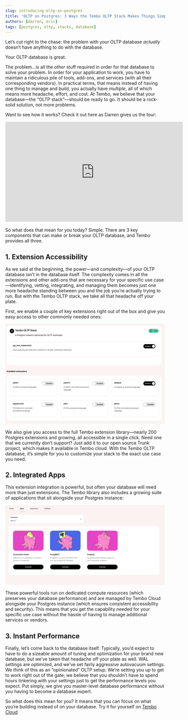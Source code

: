 ```yaml
---
slug: introducing-oltp-on-postgres
title: 'OLTP on Postgres: 3 Ways the Tembo OLTP Stack Makes Things Simple'
authors: [darren, eric]
tags: [postgres, oltp, stacks, database]
---
```


Let’s cut right to the chase: the problem with your OLTP database _actually_ doesn’t have anything to do with the database.

Your OLTP database is great.

The problem…is all the _other_ stuff required in order for that database to solve your problem. In order for your application to work, you have to maintain a ridiculous pile of tools, add-ons, and services (with all their corresponding vendors). In practical terms, that means instead of having one thing to manage and build, you actually have _multiple_, all of which means more headache, effort, and cost. At Tembo, we believe that your database—the “OLTP stack”—should be ready to go. It should be a rock-solid solution, not more problems.

Want to see how it works? Check it out here as Darren gives us the tour:

<iframe width="560" height="315" src="https://www.youtube.com/embed/ys7l7WhlV6Y?si=9lkAlIuMd240kluY" title="YouTube video player" frameborder="0" allow="accelerometer; autoplay; clipboard-write; encrypted-media; gyroscope; picture-in-picture; web-share" allowfullscreen></iframe>

So what does that mean for you today? Simple. There are 3 key components that can make or break your OLTP database, and Tembo provides all three.

## 1. Extension Accessibility

As we said at the beginning, the power—and complexity—of your OLTP database isn’t in the database itself. The complexity comes in all the extensions and other add-ons that are necessary for your specific use case—identifying, vetting, integrating, and managing them becomes just one more headache standing between you and the job you’re actually trying to run. But with the Tembo OLTP stack, we take all that headache off your plate.

First, we enable a couple of key extensions right out of the box and give you easy access to other commonly needed ones:

![extensions](./extensions.png 'extensions')

We also give you access to the full Tembo extension library—nearly 200 Postgres extensions and growing, all accessible in a single click. Need one that we currently don’t support? Just add it to our open source Trunk project, which makes it available in Tembo cloud. With the Tembo OLTP database, it’s simple for you to customize your stack to the exact use case you need.

## 2. Integrated Apps

This extension integration is powerful, but often your database will need more than just extensions. The Tembo library also includes a growing suite of applications that sit alongside your Postgres instance:

![apps](./apps.png 'apps')

These powerful tools run on dedicated compute resources (which preserves your database performance) and are managed by Tembo Cloud alongside your Postgres instance (which ensures consistent accessibility and security). This means that you get the capability needed for your specific use case without the hassle of having to manage additional services or vendors.

## 3. Instant Performance

Finally, let’s come back to the database itself. Typically, you’d expect to have to do a sizeable amount of tuning and optimization for your brand new database, but we’ve taken that headache off your plate as well. WAL settings are optimized, and we’ve set fairly aggressive autovacuum settings. We think of this as an “opinionated” OLTP setup. We’re setting you up to get to work right out of the gate; we believe that you shouldn’t have to spend hours tinkering with your settings just to get the performance levels you expect. Put simply, we give you master-level database performance without _you_ having to become a database expert.

So what does this mean for you? It means that you can focus on what you’re building instead of on your database. Try it for yourself on [Tembo Cloud](https://cloud.tembo.io)
